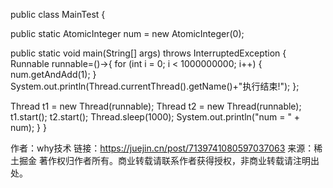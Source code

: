 public class MainTest {

public static AtomicInteger num = new AtomicInteger(0);

public static void main(String[] args) throws InterruptedException {
Runnable runnable=()->{
for (int i = 0; i < 1000000000; i++) {
num.getAndAdd(1);
}
System.out.println(Thread.currentThread().getName()+"执行结束!");
};

Thread t1 = new Thread(runnable);
Thread t2 = new Thread(runnable);
t1.start();
t2.start();
Thread.sleep(1000);
System.out.println("num = " + num);
}
}

作者：why技术
链接：https://juejin.cn/post/7139741080597037063
来源：稀土掘金
著作权归作者所有。商业转载请联系作者获得授权，非商业转载请注明出处。